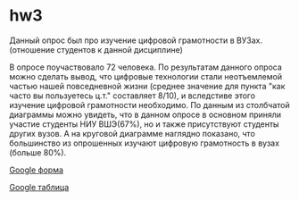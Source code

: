 # hw3
Данный опрос был про изучение цифровой грамотности в ВУЗах.(отношение студентов к данной дисциплине)

В опросе поучаствовало 72 человека. 
По результатам данного опроса можно сделать вывод, что цифровые технологии стали неотъемлемой частью нашей повседневной жизни (среднее значение для пункта "как часто вы пользуетесь ц.т." составляет 8/10), и вследстиве этого изучение цифровой грамотности необходимо. По данным из столбчатой диаграммы можно увидеть, что в данном опросе в основном приняли участие студенты НИУ ВШЭ(67%), но и также присутствуют студенты других вузов. А на круговой диаграмме наглядно показано, что большинство из опрошенных изучают цифровую грамотность в вузах (больше 80%). 

[Google форма](https://docs.google.com/forms/d/1NgCK74xyNURNlYL2lupkkz5pMZBIu_9DcAQ89ItSB3Y/edit)

[Google таблица](https://docs.google.com/spreadsheets/d/1YgVSzUxWIsJ-iKbUQyXtDHZYU4cMkM2ZGCZw6Mj4JjQ/edit#gid=643452229&fvid=1729772007)
